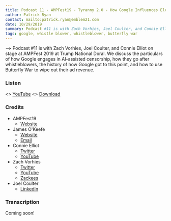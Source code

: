 ```yaml
---
title: Podcast 11 - AMPFest19 - Tyranny 2.0 - How Google Influences Elections
author: Patrick Ryan
contact: mailto:patrick.ryan@emblem21.com
date: 10/29/2019
summary: Podcast #11 is with Zach Vorhies, Joel Coulter, and Connie Elliots on stage at AMPFest 2019 at Trump National Doral.
tags: google, whistle blower, whistleblower, butterfly war
---
```

--> Podcast #11 is with Zach Vorhies, Joel Coulter, and Connie Elliot on stage at AMPFest 2019 at Trump National Doral.  We discuss the particulars of how Google engages in AI-assisted censorship, how they go after whistleblowers, the history of how Google got to this point, and how to use Butterfly War to wipe out their ad revenue.

### Listen

<> [YouTube](https://www.youtube.com/watch?v=_6h4aLW_s7E&t=1729)
<> [Download](https://mega.nz/#!r1FSSAxS!s57YXP9ll7tDhZ-sYvcwU4OFc3gk0bv2bfXl44T0oNQ)

### Credits

* AMPFest19
  * [Website](https://americanpriority.com)
* James O'Keefe
  * [Website](https://projectveritas.com)
  * [Email](mailto:veritastips@protonmail.com)
* Connie Elliot
  * [Twitter](https://twitter.com/redpill78)
  * [YouTube](https://www.youtube.com/c/RedPill78)
* Zach Vorhies
  * [Twitter](https://twitter.com/perpetualmaniac)
  * [YouTube](https://www.youtube.com/channel/UCiuTGTCkYrjVknhvMAICFjA)
  * [Zackees](https://zackees.com/)
* Joel Coulter
  * [LinkedIn](https://www.linkedin.com/in/joel-coulter-9a96391)

### Transcription

Coming soon!


